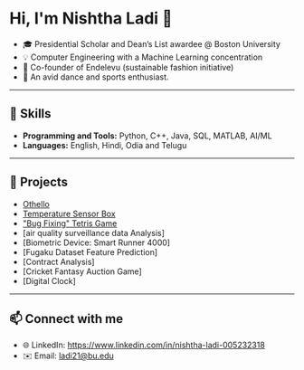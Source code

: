 # Hi, I'm Nishtha Ladi 👋

- 🎓 Presidential Scholar and Dean’s List awardee @ Boston University
- 💡 Computer Engineering with a Machine Learning concentration
- 🌱 Co-founder of Endelevu (sustainable fashion initiative)  
- 💃 An avid dance and sports enthusiast.

---

## 🔹 Skills
- **Programming and Tools:** Python, C++, Java, SQL, MATLAB, AI/ML
- **Languages:** English, Hindi, Odia and Telugu
---

## 🔹 Projects
- [Othello](https://github.com/yourusername/stock-forecasting)
- [Temperature Sensor Box](https://github.com/yourusername/ocr-validation)
- ["Bug Fixing" Tetris Game](https://github.com/yourusername/cricket-fantasy-auction)
- [air quality surveillance data Analysis]
- [Biometric Device: Smart Runner 4000]
- [Fugaku Dataset Feature Prediction]
- [Contract Analysis]
- [Cricket Fantasy Auction Game]
- [Digital Clock]

---

## 📫 Connect with me
- 🌐 LinkedIn: https://www.linkedin.com/in/nishtha-ladi-005232318
- ✉️ Email: ladi21@bu.edu    
